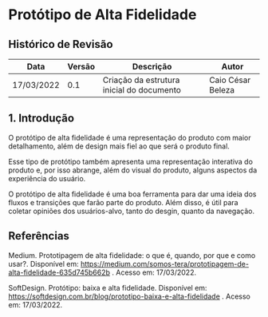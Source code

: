 # Protótipo de Alta Fidelidade

## Histórico de Revisão

|Data|Versão|Descrição|Autor|
|--|--|--|--|
|17/03/2022|0.1|Criação da estrutura inicial do documento|Caio César Beleza|


## 1. Introdução

O protótipo de alta fidelidade é uma representação do produto com maior detalhamento, além de design mais fiel ao que será o produto final.

Esse tipo de protótipo também apresenta uma representação interativa do produto e, por isso abrange, além do visual do produto, alguns aspectos da experiência do usuário.

O protótipo de alta fidelidade é uma boa ferramenta para dar uma ideia dos fluxos e transições que farão parte do produto. Além disso, é útil para coletar opiniões dos usuários-alvo, tanto do desgin, quanto da navegação.

## Referências

Medium. Prototipagem de alta fidelidade: o que é, quando, por que e como usar?. Disponível em: https://medium.com/somos-tera/prototipagem-de-alta-fidelidade-635d745b662b . Acesso em: 17/03/2022.

SoftDesign. Protótipo: baixa e alta fidelidade. Disponível em: https://softdesign.com.br/blog/prototipo-baixa-e-alta-fidelidade . Acesso em: 17/03/2022.

